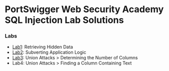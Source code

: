 # PortSwigger Web Security Academy SQL Injection Lab Solutions

### Labs

- [Lab1](https://github.com/bin3xish477/cyber-security/blob/master/PortSwiggerAcademy/ServerSideAttacks/SQL_Injection/Lab1/Solution.md): Retrieving Hidden Data
- [Lab2](https://github.com/bin3xish477/cyber-security/blob/master/PortSwiggerAcademy/ServerSideAttacks/SQL_Injection/Lab2/Solution.md): Subverting Application Logic
- [Lab3](https://github.com/bin3xish477/cyber-security/blob/master/PortSwiggerAcademy/ServerSideAttacks/SQL_Injection/Lab3/Solution.md): Union Attacks > Determining the Number of Columns
- Lab4: Union Attacks > Finding a Column Containing Text
